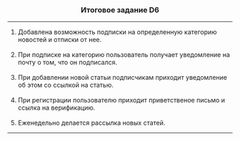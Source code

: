 ### <div style='text-align: center; font-weight: bold;'>Итоговое задание D6</div>

<hr>

1. Добавлена возможность подписки на определенную категорию новостей и отписки от нее.<br><br>
2. При подписке на категорию пользователь получает уведомление на почту о том, что он подписался.<br><br>
3. При добавлении новой статьи подписчикам приходит уведомление об этом со ссылкой на статью.<br><br>
4. При регистрации пользователю приходит приветственое письмо и ссылка на верификацию.<br><br>
5. Еженедельно делается рассылка новых статей.

<hr>